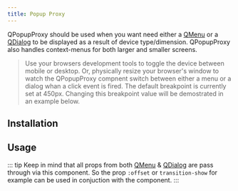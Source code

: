 ```yaml
---
title: Popup Proxy
---
```


QPopupProxy should be used when you want need either a [QMenu](/vue-components/menu) or a [QDialog](/vue-components/dialog) to be displayed as a result of device type/dimension. QPopupProxy also handles context-menus for both larger and smaller screens.


> Use your browsers development tools to toggle the device between mobile or desktop. Or, physically resize your browser's window to watch the QPopupProxy compnent switch between either a menu or a dialog whan a click event is fired. The default breakpoint is currently set at 450px. Changing this breakpoint value will be demostrated in an example below.

## Installation
<doc-installation components="QProxyPopup" />

## Usage
<doc-example title="Standard Menu" file="QPopupProxy/StandardMenuDialog" />
<doc-example title="Context Menu" file="QPopupProxy/ContextMenuDialog" />
<doc-example title="Menu Initial Shown" file="QPopupProxy/Value" />
<doc-example title="Breakpoint @850px" file="QPopupProxy/Breakpoint" />
<doc-example title="Disable" file="QPopupProxy/Disable" />

::: tip
Keep in mind that all props from both [QMenu](/vue-components/menu) & [QDialog](/vue-components/dialog) are pass through via this component. So the prop `:offset` or `transition-show` for example can be used in conjuction with the component.
:::

<doc-example title="Pass Through Props" file="QPopupProxy/PassThroughProps" />

<doc-api file="QPopupProxy" />
